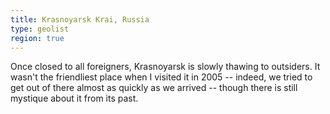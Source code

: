 ```yaml
---
title: Krasnoyarsk Krai, Russia
type: geolist
region: true
---
```

Once closed to all foreigners, Krasnoyarsk is slowly thawing to outsiders. It wasn't the friendliest place when I visited it in 2005 -- indeed, we tried to get out of there almost as quickly as we arrived -- though there is still mystique about it from its past. 